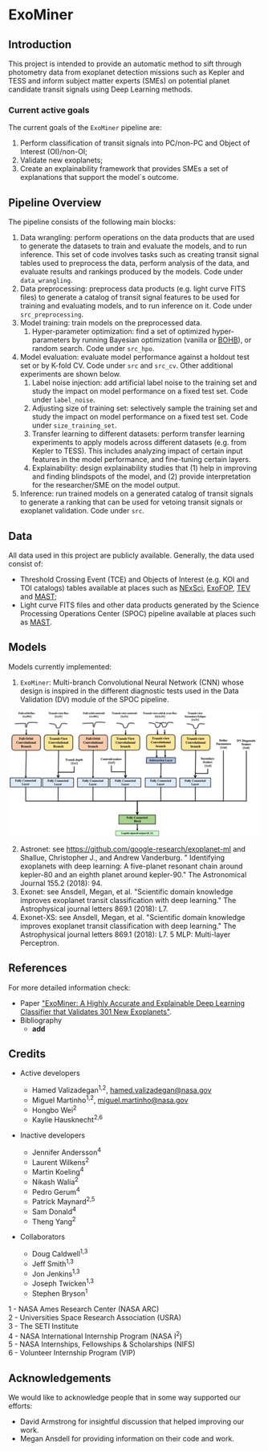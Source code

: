 # ExoMiner

## Introduction

This project is intended to provide an automatic method to sift through photometry data from exoplanet detection
missions such as Kepler and TESS and inform subject matter experts (SMEs) on potential planet candidate transit signals
using Deep Learning methods.

### Current active goals

The current goals of the `ExoMiner` pipeline are:

1. Perform classification of transit signals into PC/non-PC and Object of Interest (OI)/non-OI;
2. Validate new exoplanets;
3. Create an explainability framework that provides SMEs a set of explanations that support the model`s outcome.

## Pipeline Overview

The pipeline consists of the following main blocks:

1. Data wrangling: perform operations on the data products that are used to generate the datasets to train and evaluate
   the models, and to run inference. This set of code involves tasks such as creating transit signal tables used to
   preprocess the data, perform analysis of the data, and evaluate results and rankings produced by the models. Code
   under `data_wrangling`.
2. Data preprocessing: preprocess data products (e.g. light curve FITS files)
   to generate a catalog of transit signal features to be used for training and evaluating models, and to run inference
   on it. Code under `src_preprocessing`.
3. Model training: train models on the preprocessed data.
    1. Hyper-parameter optimization: find a set of optimized hyper-parameters by running Bayesian optimization (vanilla
       or [BOHB](https://github.com/automl/HpBandSter)), or random search. Code under `src_hpo`.
4. Model evaluation: evaluate model performance against a holdout test set or by K-fold CV. Code under `src`
   and `src_cv`. Other additional experiments are shown below.
    1. Label noise injection: add artificial label noise to the training set and study the impact on model performance
       on a fixed test set. Code under `label_noise`.
    2. Adjusting size of training set: selectively sample the training set and study the impact on model performance on
       a fixed test set. Code under `size_training_set`.
    3. Transfer learning to different datasets: perform transfer learning experiments to apply models across different
       datasets (e.g. from Kepler to TESS). This includes analyzing impact of certain input features in the model
       performance, and fine-tuning certain layers.
    4. Explainability: design explainability studies that (1) help in improving and finding blindspots of the model,
       and (2) provide interpretation for the researcher/SME on the model output.
5. Inference: run trained models on a generated catalog of transit signals to generate a ranking that can be used for
   vetoing transit signals or exoplanet validation. Code under `src`.

## Data

All data used in this project are publicly available. Generally, the data used consist of:

- Threshold Crossing Event (TCE) and Objects of Interest (e.g. KOI and TOI catalogs) tables available at places such as
  [NExSci](https://exoplanetarchive.ipac.caltech.edu/),
  [ExoFOP](https://exofop.ipac.caltech.edu/), [TEV](https://tev.mit.edu/data/) and
  [MAST](https://archive.stsci.edu/);
- Light curve FITS files and other data products generated by the Science Processing Operations Center (SPOC) pipeline
  available at places such as
  [MAST](https://archive.stsci.edu/).

## Models

Models currently implemented:

1. `ExoMiner`: Multi-branch Convolutional Neural Network (CNN) whose design is inspired in the different diagnostic
   tests used in the Data Validation (DV) module of the SPOC pipeline.

![ExoMiner architecture.](others/images/DNN_architecture14.png)

2. Astronet: see https://github.com/google-research/exoplanet-ml and Shallue, Christopher J., and Andrew Vanderburg. "
   Identifying exoplanets with deep learning: A five-planet resonant chain around kepler-80 and an eighth planet around
   kepler-90." The Astronomical Journal 155.2 (2018): 94.
3. Exonet: see Ansdell, Megan, et al. "Scientific domain knowledge improves exoplanet transit classification with deep
   learning." The Astrophysical journal letters 869.1 (2018): L7.
4. Exonet-XS: see Ansdell, Megan, et al. "Scientific domain knowledge improves exoplanet transit classification with
   deep learning." The Astrophysical journal letters 869.1 (2018): L7. 5 MLP: Multi-layer Perceptron.

## References

For more detailed information check:
- Paper ["ExoMiner: A Highly Accurate and Explainable Deep Learning Classifier that Validates 301 New Exoplanets"](https://arxiv.org/abs/2111.10009).
- Bibliography
  - **add**

## Credits

- Active developers
    - Hamed Valizadegan<sup>1,2</sup>, hamed.valizadegan@nasa.gov
    - Miguel Martinho<sup>1,2</sup>, miguel.martinho@nasa.gov
    - Hongbo Wei<sup>2</sup>
    - Kaylie Hausknecht<sup>2,6</sup>

- Inactive developers
    - Jennifer Andersson<sup>4</sup>
    - Laurent Wilkens<sup>2</sup>
    - Martin Koeling<sup>4</sup>
    - Nikash Walia<sup>2</sup>
    - Pedro Gerum<sup>4</sup>
    - Patrick Maynard<sup>2,5</sup>
    - Sam Donald<sup>4</sup>
    - Theng Yang<sup>2</sup>

- Collaborators
    - Doug Caldwell<sup>1,3</sup>
    - Jeff Smith<sup>1,3</sup>
    - Jon Jenkins<sup>1,3</sup>
    - Joseph Twicken<sup>1,3</sup>
    - Stephen Bryson<sup>1</sup>

1 - NASA Ames Research Center (NASA ARC)\
2 - Universities Space Research Association (USRA)\
3 - The SETI Institute\
4 - NASA International Internship Program (NASA I<sup>2</sup>)\
5 - NASA Internships, Fellowships & Scholarships (NIFS)\
6 - Volunteer Internship Program (VIP)

## Acknowledgements

We would like to acknowledge people that in some way supported our efforts:

- David Armstrong for insightful discussion that helped improving our work.
- Megan Ansdell for providing information on their code and work.
 